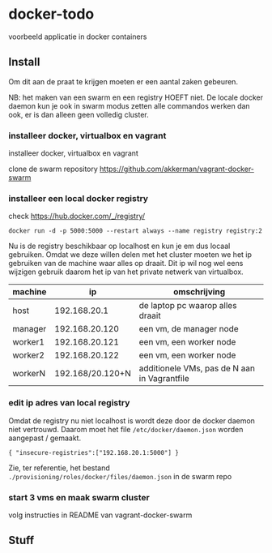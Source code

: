 # docker-todo

voorbeeld applicatie in docker containers

## Install

Om dit aan de praat te krijgen moeten er een aantal zaken gebeuren.

NB: het maken van een swarm en een registry HOEFT niet.
De locale docker daemon kun je ook in swarm modus zetten alle commandos werken dan ook, er is dan alleen geen volledig cluster.

### installeer docker, virtualbox en vagrant

installeer docker, virtualbox en vagrant

clone de swarm repository https://github.com/akkerman/vagrant-docker-swarm

### installeer een local docker registry

check https://hub.docker.com/_/registry/

    docker run -d -p 5000:5000 --restart always --name registry registry:2

Nu is de registry beschikbaar op localhost en kun je em dus locaal gebruiken.
Omdat we deze willen delen met het cluster moeten we het ip gebruiken van de machine waar alles op draait.
Dit ip wil nog wel eens wijzigen gebruik daarom het ip van het private netwerk van virtualbox.

| machine | ip               | omschrijving                                 |
| ---     | ---              | ---                                          |
| host    | 192.168.20.1     | de laptop pc waarop alles draait             |
| manager | 192.168.20.120   | een vm, de manager node                      |
| worker1 | 192.168.20.121   | een vm, een worker node                      |
| worker2 | 192.168.20.122   | een vm, een worker node                      |
| workerN | 192.168/20.120+N | additionele VMs, pas de N aan in Vagrantfile |

### edit ip adres van local registry

Omdat de registry nu niet localhost is wordt deze door de docker daemon niet vertrouwd.
Daarom moet het file `/etc/docker/daemon.json` worden aangepast / gemaakt.

    { "insecure-registries":["192.168.20.1:5000"] }

Zie, ter referentie, het bestand `./provisioning/roles/docker/files/daemon.json` in de swarm repo

### start 3 vms en maak swarm cluster

volg instructies in README van vagrant-docker-swarm

## Stuff


